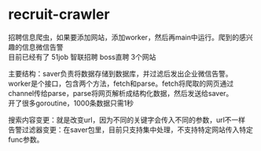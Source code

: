 # recruit-crawler
招聘信息爬虫，如果要添加网站，添加worker，然后再main中运行。爬到的感兴趣的信息微信告警  
目前已经有了 51job 智联招聘 boss直聘 3个网站  

主要结构：saver负责将数据存储到数据库，并过滤后发出企业微信告警。  
worker是个接口，包含两个方法，fetch和parse。fetch将爬取的网页通过channel传给parse，parse将网页解析成结构化数据，然后发送给saver。  
开了很多goroutine，1000条数据只需1秒  

搜索内容变更：就是改变url，因为不同的关键字会传入不同的参数，url不一样  
告警过滤器变更：在saver包里，目前只支持集中处理，不支持特定网站传入特定func参数。

